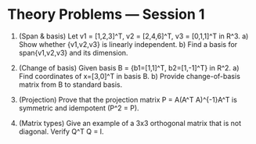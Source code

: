 <!-- Math rendered using GitHub Markdown: use ![](https://render.githubusercontent.com/render/math?math=...) and 

![](https://render.githubusercontent.com/render/math?math=...)

 -->

# Theory Problems — Session 1

1. (Span & basis) Let v1 = [1,2,3]^T, v2 = [2,4,6]^T, v3 = [0,1,1]^T in R^3.
   a) Show whether {v1,v2,v3} is linearly independent.
   b) Find a basis for span{v1,v2,v3} and its dimension.

2. (Change of basis) Given basis B = {b1=[1,1]^T, b2=[1,-1]^T} in R^2.
   a) Find coordinates of x=[3,0]^T in basis B.
   b) Provide change-of-basis matrix from B to standard basis.

3. (Projection) Prove that the projection matrix P = A(A^T A)^{-1}A^T is symmetric and idempotent (P^2 = P).

4. (Matrix types) Give an example of a 3x3 orthogonal matrix that is not diagonal. Verify Q^T Q = I.